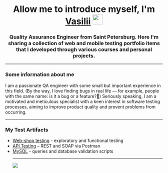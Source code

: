 <h1 align="center">Allow me to introduce myself, I'm <a href="https://github.com/bekarevvQA/bekarevvQA" target="_blank">Vasilii</a> 
<img src="https://github.com/blackcater/blackcater/raw/main/images/Hi.gif" height="32"/></h1>
<h3 align="center">Quality Assurance Engineer from Saint Petersburg. Here I'm sharing a collection of web and mobile testing portfolio items that I developed through various courses and personal projects.</h3>


---

### Some information about me

 I am a passionate QA engineer with some small but important experience in this field. (By the way, I love finding bugs in real life — for example, people with the same name: is it a bug or a feature?🤔) 
 Seriously speaking, I am a motivated and meticulous specialist with a keen interest in software testing processes, aiming to improve product quality and prevent problems from occurring.

---
### My Test Artifacts
<ul>
<li>  <a href="https://github.com/bekarevvQA/web_shop_testing">Web-shop testing</a> - exploratory and functional testing
<li>  <a href="https://github.com/bekarevvQA/api_testing">API Testing</a> – REST and SOAP via Postman</li>
<li>  <a href="https://github.com/bekarevvQA/sql.git">MySQL</a> - queries and database validation scripts</li>

---

![](https://komarev.com/ghpvc/?username=bekarevvQAtest)